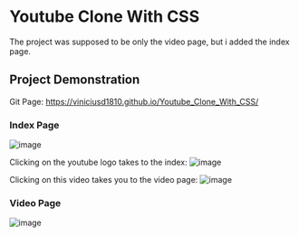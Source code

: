 # Youtube Clone With CSS

The project was supposed to be only the video page, but i added the index page. 

## Project Demonstration
Git Page: https://viniciusd1810.github.io/Youtube_Clone_With_CSS/

### Index Page
![image](https://github.com/user-attachments/assets/99cc6935-4c97-4044-a752-84ac00b7432d)

Clicking on the youtube logo takes to the index:
![image](https://github.com/user-attachments/assets/05d0fb65-3a1b-4fbe-a843-2aed81cf47e8)

Clicking on this video takes you to the video page:
![image](https://github.com/user-attachments/assets/8c3ee7c0-048e-4279-acc0-988bde147cd7)


### Video Page
![image](https://github.com/user-attachments/assets/fbeac236-deac-401d-b127-db4d5be0a9ef)

